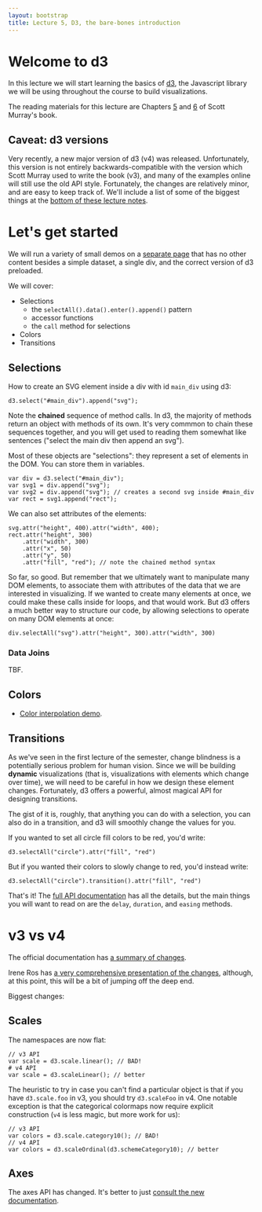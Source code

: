 ```yaml
---
layout: bootstrap
title: Lecture 5, D3, the bare-bones introduction
---
```


# Welcome to d3

In this lecture we will start learning the basics of [d3](http://d3js.org), the
Javascript library we will be using throughout the course to build
visualizations.

The reading materials for this lecture are
Chapters [5](http://chimera.labs.oreilly.com/books/1230000000345/ch05.html) and [6](http://chimera.labs.oreilly.com/books/1230000000345/ch06.html) of Scott Murray's book.


## Caveat: d3 versions

Very recently, a new major version of d3 (v4) was
released. Unfortunately, this version is not entirely
backwards-compatible with the version which Scott Murray used to write
the book (v3), and many of the examples online will still use the old
API style. Fortunately, the changes are relatively minor, and are easy
to keep track of. We'll include a list of some of the biggest things
at the [bottom of these lecture notes](#v3-vs-v4).

# Let's get started

We will run a variety of small demos on a
[separate page](lecture5/d3_intro.html) that has no other content
besides a simple dataset, a single div, and the correct version of d3
preloaded.

We will cover:

* Selections
  * the `selectAll().data().enter().append()` pattern
  * accessor functions
  * the `call` method for selections
* Colors
* Transitions



## Selections

How to create an SVG element inside a div with id `main_div` using d3:

    d3.select("#main_div").append("svg");
	
Note the **chained** sequence of method calls. In d3, the majority of
methods return an object with methods of its own. It's very commmon to
chain these sequences together, and you will get used to reading them
somewhat like sentences ("select the main div then append an svg").

Most of these objects are "selections": they represent a set of
elements in the DOM. You can store them in variables.

    var div = d3.select("#main_div");
	var svg1 = div.append("svg");
	var svg2 = div.append("svg"); // creates a second svg inside #main_div
	var rect = svg1.append("rect");

We can also set attributes of the elements:

	svg.attr("height", 400).attr("width", 400);
    rect.attr("height", 300)
	    .attr("width", 300)
		.attr("x", 50)
		.attr("y", 50)
		.attr("fill", "red"); // note the chained method syntax

So far, so good. But remember that we ultimately want to manipulate
many DOM elements, to associate them with attributes of the data that
we are interested in visualizing. If we wanted to create many elements
at once, we could make these calls inside for loops, and that would
work. But d3 offers a much better way to structure our code, by allowing selections to operate
on many DOM elements at once:

    div.selectAll("svg").attr("height", 300).attr("width", 300)

### Data Joins

TBF.

## Colors

* [Color interpolation demo](lecture5/colors.html).

## Transitions

As we've seen in the first lecture of the semester, change blindness
is a potentially serious problem for human vision. Since we will be
building **dynamic** visualizations (that is, visualizations with
elements which change over time), we will need to be careful in how we
design these element changes. Fortunately, d3 offers a
powerful, almost magical API for designing transitions. 

The gist of it is, roughly, that anything you can do with a selection,
you can also do in a transition, and d3 will smoothly change the
values for you. 

If you wanted to set all circle fill colors to be red, you'd write:

    d3.selectAll("circle").attr("fill", "red")
	
But if you wanted their colors to slowly change to red, you'd instead
write:

    d3.selectAll("circle").transition().attr("fill", "red")

That's it! The
[full API documentation](https://github.com/d3/d3-transition/blob/master/README.md)
has all the details, but the main things you will want to read on are
the `delay`, `duration`, and `easing` methods.

# v3 vs v4

The official documentation has [a summary of changes](https://github.com/d3/d3/blob/master/CHANGES.md).

Irene Ros has
[a very comprehensive presentation of the changes](https://iros.github.io/d3-v4-whats-new/),
although, at this point, this will be a bit of jumping off the deep
end.

Biggest changes:

## Scales

The namespaces are now flat:

    // v3 API
	var scale = d3.scale.linear(); // BAD!
	# v4 API
	var scale = d3.scaleLinear(); // better

The heuristic to try in case you can't find a particular object is
that if you have `d3.scale.foo` in v3, you should try `d3.scaleFoo` in
v4. One notable exception is that the categorical colormaps now
require explicit construction (`v4` is less magic, but more work for
us):

    // v3 API
	var colors = d3.scale.category10(); // BAD!
	// v4 API
	var colors = d3.scaleOrdinal(d3.schemeCategory10); // better

## Axes

The axes API has changed. It's better to just
[consult the new documentation](https://github.com/d3/d3/blob/master/CHANGES.md#axes-d3-axis).


